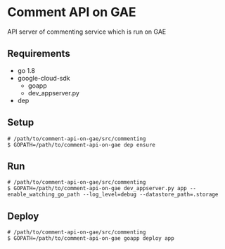 # Comment API on GAE

API server of commenting service which is run on GAE

## Requirements

- go 1.8
- google-cloud-sdk
    - goapp
    - dev_appserver.py
- dep

## Setup

```shell
# /path/to/comment-api-on-gae/src/commenting
$ GOPATH=/path/to/comment-api-on-gae dep ensure
```

## Run

```shell
# /path/to/comment-api-on-gae/src/commenting
$ GOPATH=/path/to/comment-api-on-gae dev_appserver.py app --enable_watching_go_path --log_level=debug --datastore_path=.storage
```

## Deploy

```shell
# /path/to/comment-api-on-gae/src/commenting
$ GOPATH=/path/to/comment-api-on-gae goapp deploy app
```
